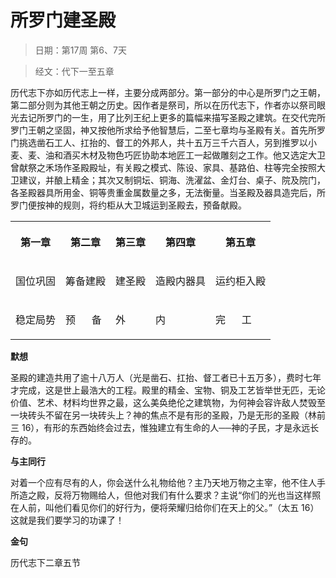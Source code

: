 # 所罗门建圣殿 

> 日期：第17周 第6、7天

> 经文：代下一至五章

历代志下亦如历代志上一样，主要分成两部分。第一部分的中心是所罗门之王朝，第二部分则为其他王朝之历史。因作者是祭司，所以在历代志下，作者亦以祭司眼光去记所罗门的一生，用了比列王纪上更多的篇幅来描写圣殿之建筑。在交代完所罗门王朝之坚固，神又按他所求给予他智慧后，二至七章均与圣殿有关。首先所罗门挑选凿石工人、扛抬的、督工的外邦人，共十五万三千六百人，另到推罗以小麦、麦、油和酒买木材及物色巧匠协助本地匠工一起做雕刻之工作。他又选定大卫曾献祭之禾场作圣殿殿址，有关殿之模式、陈设、家具、基路伯、柱等完全按照大卫建议，并酿上精金；其次又制铜坛、铜海、洗濯盆、金灯台、桌子、院及院门，各圣殿器具所用金、铜等贵重金属数量之多，无法衡量。当圣殿及器具造完后，所罗门便按神的规则，将约柜从大卫城运到圣殿去，预备献殿。

<table>
 <tbody>
  <tr>
   <th><p>第一章</p></th>
   <th><p>第二章</p></th>
   <th><p>第三章</p></th>
   <th><p>第四章</p></th>
   <th><p>第五章</p></th>
  </tr>
  <tr>
   <td><p>国位巩固</p></td>
   <td><p>筹备建殿</p></td>
   <td><p>建圣殿</p></td>
   <td><p>造殿内器具</p></td>
   <td><p>运约柜入殿</p></td>
  </tr>
  <tr>
   <td><p>稳定局势</p></td>
   <td><p>预&nbsp;&nbsp;&nbsp;&nbsp;&nbsp; 备</p></td>
   <td><p>外</p></td>
   <td><p>内</p></td>
   <td><p>完&nbsp;&nbsp;&nbsp;&nbsp;&nbsp; 工</p></td>
  </tr>
 </tbody>
</table>

**默想**

圣殿的建造共用了逾十八万人（光是凿石、扛抬、督工者已十五万多），费时七年才完成，这是世上最浩大的工程。殿里的精金、宝物、铜及工艺皆举世无匹，无论价值、艺术、材料均世界之最，这么美奂绝伦之建筑物，为何神会容许敌人焚毁至一块砖头不留在另一块砖头上？神的焦点不是有形的圣殿，乃是无形的圣殿（林前三 16），有形的东西始终会过去，惟独建立有生命的人──神的子民，才是永远长存的。

**与主同行**

对着一个应有尽有的人，你会送什么礼物给他？主乃天地万物之主宰，他不住人手所造之殿，反将万物赐给人，但他对我们有什么要求？主说“你们的光也当这样照在人前，叫他们看见你们的好行为，便将荣耀归给你们在天上的父。”（太五 16）这就是我们要学习的功课了！

**金句**

历代志下二章五节



